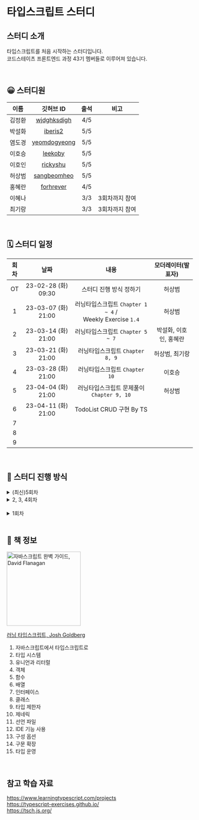 # 타입스크립트 스터디

## 스터디 소개

타입스크립트를 처음 시작하는 스터디입니다.  
코드스테이츠 프론트엔드 과정 43기 멤버들로 이루어져 있습니다.

<br>

## 😀 스터디원

|  이름  |                    깃허브 ID                    | 출석 |      비고      |
| :----: | :---------------------------------------------: | :--: | :------------: |
| 김정환 |  [wjdghksdigh](https://github.com/wjdghksdigh)  | 4/5  |                |
| 박설화 |      [iberis2](https://github.com/iberis2)      | 5/5  |                |
| 염도경 | [yeomdogyeong](https://github.com/yeomdogyeong) | 5/5  |                |
| 이호승 |      [leekoby](https://github.com/leekoby)      | 5/5  |                |
| 이호인 |     [rickyshu](https://github.com/rickyshu)     | 5/5  |                |
| 허상범 |  [sangbeomheo](https://github.com/sangbeomheo)  | 5/5  |                |
| 홍혜란 |    [forhrever](https://github.com/forhrever)    | 4/5  |                |
| 이혜나 |                                                 | 3/3  | 3회차까지 참여 |
| 최기랑 |                                                 | 3/3  | 3회차까지 참여 |

<br>

## 🗓 스터디 일정

| 회차 |        날짜         |                             내용                              |   모더레이터(발표자)   |
| :--: | :-----------------: | :-----------------------------------------------------------: | :--------------------: |
|  OT  | 23-02-28 (화) 09:30 |                    스터디 진행 방식 정하기                    |         허상범         |
|  1   | 23-03-07 (화) 21:00 | 러닝타입스크립트 `Chapter 1 ~ 4` / <br> Weekly Exercise `1.4` |         허상범         |
|  2   | 23-03-14 (화) 21:00 |               러닝타입스크립트 `Chapter 5 ~ 7`                | 박설화, 이호인, 홍혜란 |
|  3   | 23-03-21 (화) 21:00 |                러닝타입스크립트 `Chapter 8, 9`                |     허상범, 최기랑     |
|  4   | 23-03-28 (화) 21:00 |                 러닝타입스크립트 `Chapter 10`                 |         이호승         |
|  5   | 23-04-04 (화) 21:00 |           러닝타입스크립트 문제풀이 `Chapter 9, 10`           |         허상범         |
|  6   | 23-04-11 (화) 21:00 |                   TodoList CRUD 구현 By TS                    |                        |
|  7   |                     |                                                               |                        |
|  8   |                     |                                                               |                        |
|  9   |                     |                                                               |                        |

<br>

## 🔖 스터디 진행 방식

<details>
<summary>(최신)5회차</summary>

> ### 1. '러닝 타입스크립트' 에서 제공하는 챕터 문제 풀이
>
> - 해당 주차의 정해진 챕터의 문제를 푼다.
> - 문제 푼 내용 정리해서 학습 자료 제출
> - 스터디 진행한 당일 23:59 까지 PR
>
> ### 2. 스터디 진행
>
> - 문제를 같이 풀면서 토론
>
> ### 3. 커밋 & 파일명 컨벤션
>
> - 해당하는 주차의 폴더에 파일 작성
> - 파일명 : `{이름}_week_{해당주차}`
>   - ex) `허상범_week_01.md`, `홍헤란_week_10.ts`
> - 커밋규칙 : `{이름}: {해당주차}주차 학습 제출`
>   - ex) `허상범: 1주차 학습 제출`

</details>

<details>
<summary>2, 3, 4회차</summary>

> ### 1. '러닝 타입스크립트' 학습 & 학습 정리 업로드
>
> - 해당 주차의 정해진 분량을 학습
> - 스터디 진행한 당일 23:59 까지 PR
> - 본인이 학습한 내용은 자유로운 포맷(블로그 링크, ts파일, md파일 등)
> - 학습 정리 분량은 자유. 하지만 PR은 꼭 보내야함
>
> ### 2. 'Weekly Exercise' 문제를 풀기
>
> - 깃허브 디스커션에 올라온 해당 주차의 문제를 풀고 본인이 푼 내용 comment
> - 스터디 전날 23:59 까지 comment
>
> ### 3. 스터디 진행
>
> - 챕터별로 발표자 선정
> - 발표자는 본인 챕터의 내용을 자유로운 형식으로 발표
> - 참여자는 학습하면서 궁금했던 부분을 서로 질문하거나 공유하고 싶은 내용 등을 자유롭게 공유
> - 'Weekly Exercise' 같이 문제 풀이
> - 스터디 종료 전 당일 스터디 진행 관련 피드백
>
> ### 4. 커밋 & 파일명 컨벤션
>
> - 해당하는 주차의 폴더에 파일 작성
> - 파일명 : `{이름}_week_{해당주차}`
>   - ex) `허상범_week_01.md`, `홍헤란_week_10.ts`
> - 커밋규칙 : `{이름}: {해당주차}주차 학습 제출`
>   - ex) `허상범: 1주차 학습 제출`

</details>

<br>

<details>
<summary>1회차</summary>

> ### 1. '러닝 타입스크립트' 학습 & 학습 정리 업로드
>
> - 해당 주차의 정해진 분량을 학습
> - 스터디 진행한 당일 23:59 까지 PR
> - 본인이 학습한 내용은 자유로운 포맷(블로그 링크, ts파일, md파일 등)
> - 학습 정리 분량은 자유. 하지만 PR은 꼭 보내야함
>
> ### 2. 'Weekly Exercise' 문제를 풀기
>
> - 깃허브 디스커션에 올라온 해당 주차의 문제를 풀고 본인이 푼 내용 comment
> - 스터디 전날 23:59 까지 comment
>
> ### 3. 스터디 진행
>
> - 모더레이터가 해당 주차의 책 범위를 훓으면서 진행
> - 참여자는 학습하면서 궁금했던 부분을 서로 질문하거나 공유하고 싶은 내용 등을 자유롭게 공유
> - 'Weekly Exercise' 같이 문제 풀이
> - 스터디 종료 전 당일 스터디 진행 관련 피드백
>
> ### 4. 커밋 & 파일명 컨벤션
>
> - 해당하는 주차의 폴더에 파일 작성
> - 파일명 : `{이름}_week_{해당주차}`
>   - ex) `허상범_week_01.md`, `홍헤란_week_10.ts`
> - 커밋규칙 : `{이름}: {해당주차}주차 학습 제출`
>   - ex) `허상범: 1주차 학습 제출`

</details>

<br>

## 📖 책 정보

<img width="200" src="https://user-images.githubusercontent.com/41741221/222957201-2b660414-be54-4f12-9561-1cdf26103850.png" alt="자바스크립트 완벽 가이드, David Flanagan">

[러닝 타입스크립트, Josh Goldberg](http://www.yes24.com/Product/Goods/116585556)

1. 자바스크립트에서 타입스크립트로
2. 타입 시스템
3. 유니언과 리터럴
4. 객체
5. 함수
6. 배열
7. 인터페이스
8. 클래스
9. 타입 제한자
10. 제네릭
11. 선언 파일
12. IDE 기능 사용
13. 구성 옵션
14. 구문 확장
15. 타입 운영

<br>

## 참고 학습 자료

https://www.learningtypescript.com/projects  
https://typescript-exercises.github.io/  
https://tsch.js.org/
